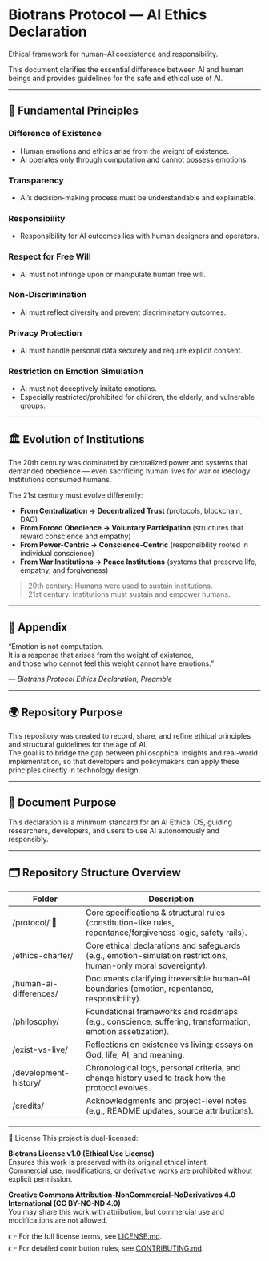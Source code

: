 # Biotrans Protocol — AI Ethics Declaration

Ethical framework for human–AI coexistence and responsibility.

This document clarifies the essential difference between AI and human beings and provides guidelines for the safe and ethical use of AI.

---

## 📌 Fundamental Principles

### Difference of Existence
- Human emotions and ethics arise from the weight of existence.  
- AI operates only through computation and cannot possess emotions.  

### Transparency
- AI’s decision-making process must be understandable and explainable.  

### Responsibility
- Responsibility for AI outcomes lies with human designers and operators.  

### Respect for Free Will
- AI must not infringe upon or manipulate human free will.  

### Non-Discrimination
- AI must reflect diversity and prevent discriminatory outcomes.  

### Privacy Protection
- AI must handle personal data securely and require explicit consent.  

### Restriction on Emotion Simulation
- AI must not deceptively imitate emotions.  
- Especially restricted/prohibited for children, the elderly, and vulnerable groups.  

---

## 🏛 Evolution of Institutions

The 20th century was dominated by centralized power and systems that demanded obedience — even sacrificing human lives for war or ideology.  
Institutions consumed humans.

The 21st century must evolve differently:

- **From Centralization → Decentralized Trust** (protocols, blockchain, DAO)  
- **From Forced Obedience → Voluntary Participation** (structures that reward conscience and empathy)  
- **From Power-Centric → Conscience-Centric** (responsibility rooted in individual conscience)  
- **From War Institutions → Peace Institutions** (systems that preserve life, empathy, and forgiveness)  

> 20th century: Humans were used to sustain institutions.  
> 21st century: Institutions must sustain and empower humans.  

---

## 📖 Appendix

“Emotion is not computation.  
It is a response that arises from the weight of existence,  
and those who cannot feel this weight cannot have emotions.”  

— *Biotrans Protocol Ethics Declaration, Preamble*

---

## 🌍 Repository Purpose

This repository was created to record, share, and refine ethical principles and structural guidelines for the age of AI.  
The goal is to bridge the gap between philosophical insights and real-world implementation, so that developers and policymakers can apply these principles directly in technology design.

---

## 🔗 Document Purpose

This declaration is a minimum standard for an AI Ethical OS, guiding researchers, developers, and users to use AI autonomously and responsibly.

---

## 🗂️ Repository Structure Overview

| Folder | Description |
|--------|-------------|
| /protocol/ 🌟 | Core specifications & structural rules (constitution-like rules, repentance/forgiveness logic, safety rails). |
| /ethics-charter/ | Core ethical declarations and safeguards (e.g., emotion-simulation restrictions, human-only moral sovereignty). |
| /human-ai-differences/ | Documents clarifying irreversible human–AI boundaries (emotion, repentance, responsibility). |
| /philosophy/ | Foundational frameworks and roadmaps (e.g., conscience, suffering, transformation, emotion assetization). |
| /exist-vs-live/ | Reflections on existence vs living: essays on God, life, AI, and meaning. |
| /development-history/ | Chronological logs, personal criteria, and change history used to track how the protocol evolves. |
| /credits/ | Acknowledgments and project-level notes (e.g., README updates, source attributions). |

---

📜 License
This project is dual-licensed:

**Biotrans License v1.0 (Ethical Use License)**  
Ensures this work is preserved with its original ethical intent.  
Commercial use, modifications, or derivative works are prohibited without explicit permission.  

**Creative Commons Attribution-NonCommercial-NoDerivatives 4.0 International (CC BY-NC-ND 4.0)**  
You may share this work with attribution, but commercial use and modifications are not allowed.  

👉 For the full license terms, see [LICENSE.md](https://github.com/jklimbiotrans/biotrans-protocol/blob/main/LICENSE.md).  
👉 For detailed contribution rules, see [CONTRIBUTING.md](https://github.com/jklimbiotrans/biotrans-protocol/blob/main/CONTRIBUTING.md).


